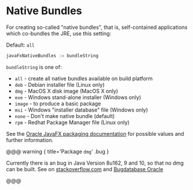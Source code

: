 # Native Bundles

For creating so-called "native bundles", that is, self-contained applications which co-bundles the JRE, use this setting:

Default: `all`

```scala
javaFxNativeBundles := bundleString
```
`bundleString` is one of:

* `all` - create all native bundles available on build platform
* `deb` - Debian installer file (Linux only)
* `dmg` - MacOS X disk image (MacOS X only)
* `exe` - Windows stand-alone installer (Windows only)
* `image` - to produce a basic package
* `msi` - Windows "installer database" file (Windows only)
* `none` - Don't make native bundle (default)
* `rpm` - Redhat Package Manager file (Linux only)


See the [Oracle JavaFX packaging documentation](https://docs.oracle.com/javafx/2/deployment/self-contained-packaging.htm#A1308687) for possible values and further information.

@@@ warning { title='Package `dmg`' .bug }

Currently there is an bug in Java Version 8u162, 9 and 10, so that no dmg can be built. See on [stackoverflow.com](https://stackoverflow.com/questions/46515301/icns-file-not-found-error-with-javapackager-on-macos-high-sierra) and
[Bugdatabase Oracle](https://bugs.java.com/bugdatabase/view_bug.do?bug_id=8190758)

@@@
